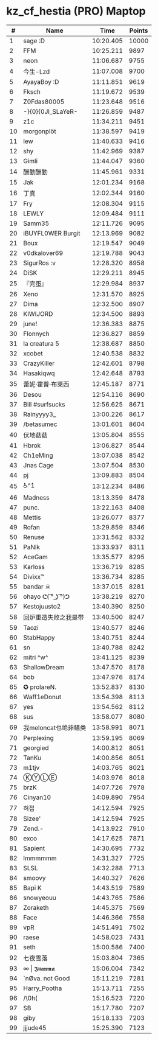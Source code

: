 # kz_cf_hestia (PRO) Maptop

|  # | Name | Time | Points |
|-------------- | -------------- | -------------- | -------------- | 
| 1 | sage :D | 10:20.405 | 10000 | 
| 2 | FFM | 10:25.211 | 9897 | 
| 3 | neon | 11:06.687 | 9755 | 
| 4 | 今生-Lzd | 11:07.008 | 9700 | 
| 5 | AyayaBoy :D | 11:11.851 | 9619 | 
| 6 | Fksch | 11:19.672 | 9539 | 
| 7 | Z0Fdas80005 | 11:23.648 | 9516 | 
| 8 | -}{0}{0JI_SLaYeR- | 11:26.859 | 9487 | 
| 9 | z1c | 11:34.211 | 9451 | 
| 10 | morgonplöt | 11:38.597 | 9419 | 
| 11 | lew | 11:40.633 | 9416 | 
| 12 | shy | 11:42.969 | 9387 | 
| 13 | Gimli | 11:44.047 | 9360 | 
| 14 | 酬勤酬勤 | 11:45.961 | 9331 | 
| 15 | Jak | 12:01.234 | 9168 | 
| 16 | 丁真 | 12:02.344 | 9160 | 
| 17 | Fry | 12:08.304 | 9115 | 
| 18 | LEWLY | 12:09.484 | 9111 | 
| 19 | Samm35 | 12:11.726 | 9095 | 
| 20 | iBUYFL0WER Burgit | 12:13.969 | 9082 | 
| 21 | Boux | 12:19.547 | 9049 | 
| 22 | v0dkalover69 | 12:19.788 | 9043 | 
| 23 | SigurRos :v | 12:28.320 | 8958 | 
| 24 | DiSK | 12:29.211 | 8945 | 
| 25 | 『完蛋』 | 12:29.984 | 8937 | 
| 26 | Xeno | 12:31.570 | 8925 | 
| 27 | Dima | 12:32.500 | 8907 | 
| 28 | KIWIJORD | 12:34.500 | 8893 | 
| 29 | june! | 12:36.383 | 8875 | 
| 30 | Flonnych | 12:36.827 | 8859 | 
| 31 | la creatura 5 | 12:38.687 | 8850 | 
| 32 | xcobet | 12:40.538 | 8832 | 
| 33 | CrazyKiller | 12:42.601 | 8798 | 
| 34 | Hasakiqwq | 12:42.648 | 8793 | 
| 35 | 蕾妮·霍普·布萊西 | 12:45.187 | 8771 | 
| 36 | Desou | 12:54.116 | 8690 | 
| 37 | Bill #surfsucks | 12:56.625 | 8671 | 
| 38 | Rainyyyy3_ | 13:00.226 | 8617 | 
| 39 | /betasumec | 13:01.601 | 8604 | 
| 40 | 伏地菇菇 | 13:05.804 | 8555 | 
| 41 | Hbrok | 13:06.827 | 8544 | 
| 42 | Ch1eMing | 13:07.038 | 8542 | 
| 43 | Jnas Cage | 13:07.504 | 8530 | 
| 44 | pj | 13:09.883 | 8504 | 
| 45 | ♿^1 | 13:12.234 | 8486 | 
| 46 | Madness | 13:13.359 | 8478 | 
| 47 | punc. | 13:22.163 | 8408 | 
| 48 | Mettis | 13:26.077 | 8377 | 
| 49 | Rofan | 13:29.859 | 8346 | 
| 50 | Renuse | 13:31.562 | 8332 | 
| 51 | PaNlk | 13:33.937 | 8311 | 
| 52 | AceGam | 13:35.577 | 8295 | 
| 53 | Karloss | 13:36.719 | 8285 | 
| 54 | Divixx™ | 13:36.734 | 8285 | 
| 55 | bandar ☠ | 13:37.015 | 8281 | 
| 56 | ohayo ᕦ( ͡° ͜ʖ ͡°)ᕤ | 13:38.219 | 8270 | 
| 57 | Kestojuusto2 | 13:40.390 | 8250 | 
| 58 | 回炉重造失败之我是带 | 13:40.500 | 8247 | 
| 59 | Taozi | 13:40.577 | 8246 | 
| 60 | StabHappy | 13:40.751 | 8244 | 
| 61 | sn | 13:40.788 | 8242 | 
| 62 | mitri ^w^ | 13:41.125 | 8239 | 
| 63 | ShallowDream | 13:47.570 | 8178 | 
| 64 | bob | 13:47.976 | 8174 | 
| 65 | ✪ prolareN. | 13:52.837 | 8130 | 
| 66 | Waff1eDonut | 13:54.398 | 8113 | 
| 67 | yes | 13:54.562 | 8112 | 
| 68 | sus | 13:58.077 | 8080 | 
| 69 | 我meloncat也绝非鳝类 | 13:58.991 | 8071 | 
| 70 | Perplexing | 13:59.195 | 8069 | 
| 71 | georgied | 14:00.812 | 8051 | 
| 72 | TanKu | 14:00.856 | 8051 | 
| 73 | m1tjv | 14:03.765 | 8021 | 
| 74 | ⓀⓎⓁⒺ | 14:03.976 | 8018 | 
| 75 | brzK | 14:07.726 | 7978 | 
| 76 | Cinyan10 | 14:09.890 | 7954 | 
| 77 | 허접 | 14:12.594 | 7925 | 
| 78 | Sizee' | 14:12.594 | 7925 | 
| 79 | Zend.- | 14:13.922 | 7910 | 
| 80 | exco | 14:17.625 | 7871 | 
| 81 | Sapient | 14:30.695 | 7732 | 
| 82 | lmmmmmm | 14:31.327 | 7725 | 
| 83 | SLSL | 14:32.288 | 7713 | 
| 84 | smoovy | 14:40.327 | 7626 | 
| 85 | Bapi K | 14:43.519 | 7589 | 
| 86 | snowyeouu | 14:43.765 | 7586 | 
| 87 | Zoraketh | 14:45.375 | 7569 | 
| 88 | Face | 14:46.366 | 7558 | 
| 89 | vpR | 14:51.491 | 7502 | 
| 90 | raese | 14:58.023 | 7431 | 
| 91 | seth | 15:00.586 | 7400 | 
| 92 | 七夜雪落 | 15:03.804 | 7365 | 
| 93 | ∞ \| 𝕵𝖚𝖆𝖓𝖒𝖆 | 15:06.004 | 7342 | 
| 94 | `nØva. not Good | 15:11.219 | 7281 | 
| 95 | Harry_Pootha | 15:13.711 | 7255 | 
| 96 | /\0h( | 15:16.523 | 7220 | 
| 97 | SB | 15:17.780 | 7207 | 
| 98 | giby | 15:18.133 | 7203 | 
| 99 | jjjude45 | 15:25.390 | 7123 | 

